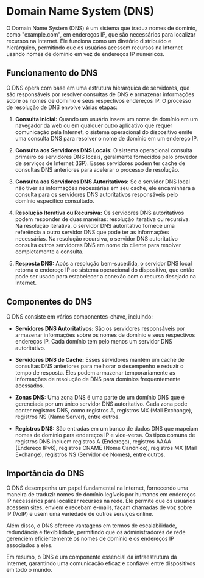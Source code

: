 # Domain Name System (DNS)

O Domain Name System (DNS) é um sistema que traduz nomes de domínio, como "example.com", em endereços IP, que são necessários para localizar recursos na Internet. Ele funciona como um diretório distribuído e hierárquico, permitindo que os usuários acessem recursos na Internet usando nomes de domínio em vez de endereços IP numéricos.

## Funcionamento do DNS

O DNS opera com base em uma estrutura hierárquica de servidores, que são responsáveis por resolver consultas de DNS e armazenar informações sobre os nomes de domínio e seus respectivos endereços IP. O processo de resolução de DNS envolve várias etapas:

1. **Consulta Inicial:** Quando um usuário insere um nome de domínio em um navegador da web ou em qualquer outro aplicativo que requer comunicação pela Internet, o sistema operacional do dispositivo emite uma consulta DNS para resolver o nome de domínio em um endereço IP.

2. **Consulta aos Servidores DNS Locais:** O sistema operacional consulta primeiro os servidores DNS locais, geralmente fornecidos pelo provedor de serviços de Internet (ISP). Esses servidores podem ter cache de consultas DNS anteriores para acelerar o processo de resolução.

3. **Consulta aos Servidores DNS Autoritativos:** Se o servidor DNS local não tiver as informações necessárias em seu cache, ele encaminhará a consulta para os servidores DNS autoritativos responsáveis pelo domínio específico consultado.

4. **Resolução Iterativa ou Recursiva:** Os servidores DNS autoritativos podem responder de duas maneiras: resolução iterativa ou recursiva. Na resolução iterativa, o servidor DNS autoritativo fornece uma referência a outro servidor DNS que pode ter as informações necessárias. Na resolução recursiva, o servidor DNS autoritativo consulta outros servidores DNS em nome do cliente para resolver completamente a consulta.

5. **Resposta DNS:** Após a resolução bem-sucedida, o servidor DNS local retorna o endereço IP ao sistema operacional do dispositivo, que então pode ser usado para estabelecer a conexão com o recurso desejado na Internet.

## Componentes do DNS

O DNS consiste em vários componentes-chave, incluindo:

- **Servidores DNS Autoritativos:** São os servidores responsáveis por armazenar informações sobre os nomes de domínio e seus respectivos endereços IP. Cada domínio tem pelo menos um servidor DNS autoritativo.

- **Servidores DNS de Cache:** Esses servidores mantêm um cache de consultas DNS anteriores para melhorar o desempenho e reduzir o tempo de resposta. Eles podem armazenar temporariamente as informações de resolução de DNS para domínios frequentemente acessados.

- **Zonas DNS:** Uma zona DNS é uma parte de um domínio DNS que é gerenciada por um único servidor DNS autoritativo. Cada zona pode conter registros DNS, como registros A, registros MX (Mail Exchange), registros NS (Name Server), entre outros.

- **Registros DNS:** São entradas em um banco de dados DNS que mapeiam nomes de domínio para endereços IP e vice-versa. Os tipos comuns de registros DNS incluem registros A (Endereço), registros AAAA (Endereço IPv6), registros CNAME (Nome Canônico), registros MX (Mail Exchange), registros NS (Servidor de Nomes), entre outros.

## Importância do DNS

O DNS desempenha um papel fundamental na Internet, fornecendo uma maneira de traduzir nomes de domínio legíveis por humanos em endereços IP necessários para localizar recursos na rede. Ele permite que os usuários acessem sites, enviem e recebam e-mails, façam chamadas de voz sobre IP (VoIP) e usem uma variedade de outros serviços online.

Além disso, o DNS oferece vantagens em termos de escalabilidade, redundância e flexibilidade, permitindo que os administradores de rede gerenciem eficientemente os nomes de domínio e os endereços IP associados a eles.

Em resumo, o DNS é um componente essencial da infraestrutura da Internet, garantindo uma comunicação eficaz e confiável entre dispositivos em todo o mundo.
